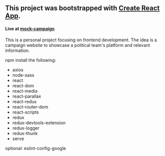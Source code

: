 ## This project was bootstrapped with [Create React App](https://github.com/facebook/create-react-app).

#### Live at [mock-campaign](https://mock-campaign.herokuapp.com/)

This is a personal project focusing on frontend development.
The idea is a campaign website to showcase a political team's platform and relevant information.

npm install the following:

- axios
- node-sass
- react
- react-dom
- react-media
- react-parallax
- react-redux
- react-router-dom
- react-scripts
- redux
- redux-devtools-extension
- redux-logger
- redux-thunk
- serve

optional: eslint-config-google

